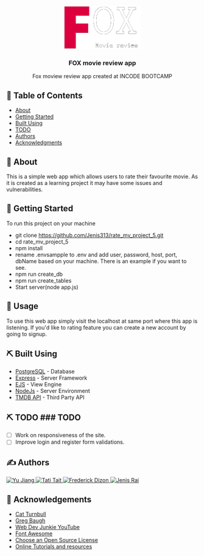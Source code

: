 <p align="center">
  <a href="" rel="noopener">
 <img width=200px src="public/images/FOX.png" alt="Project logo"></a>
</p>

<h3 align="center">FOX movie review app</h3>

<p align="center"> Fox moview review app created at INCODE BOOTCAMP
    <br> 
</p>

## 📝 Table of Contents
- [About](#about)
- [Getting Started](#getting_started)
- [Built Using](#built_using)
- [TODO](#todo)
- [Authors](#authors)
- [Acknowledgments](#acknowledgement)

## 🧐 About <a name = "about"></a>
This is a simple web app which allows users to rate their favourite movie. As it is created as a learning project it may have some issues and vulnerabilities.
## 🏁 Getting Started <a name = "getting_started"></a>
To run this project on your machine
- git clone https://github.com/Jenis313/rate_mv_project_5.git
- cd rate_mv_project_5
- npm install
- rename .envsampple to .env and add user, password, host, port, dbName based on your machine. There is an example if you want to see.
- npm run create_db 
- npm run create_tables
- Start server(node app.js)

## 🎈 Usage <a name="usage"></a>
To use this web app simply visit the localhost at same port where this app is listening. If you'd like to rating feature you can create a new account by going to signup.

## ⛏️ Built Using <a name = "built_using"></a>
- [PostgreSQL](https://www.postgresql.org/) - Database
- [Express](https://expressjs.com/) - Server Framework
- [EJS](https://www.npmjs.com/package/ejs) - View Engine
- [NodeJs](https://nodejs.org/en/) - Server Environment
- [TMDB API](https://www.themoviedb.org/) - Third Party API

## ⛏️ TODO <a name = "todo"></a>### TODO
- [ ] Work on responsiveness of the site.
- [ ] Improve login and register form validations.

## ✍️ Authors <a name = "authors"></a>
<a href="https://github.com/anniejiang2021">
  <img src="https://avatars.githubusercontent.com/u/89071440" alt="Yu Jiang" width="100"/>
</a>
<a href="https://github.com/TatiTait">
  <img src="https://avatars.githubusercontent.com/u/88529700?v=4" alt="Tati Tait" width="100"/>
</a>
<a href="https://github.com/vhayne14">
  <img src="https://avatars.githubusercontent.com/u/61496616?v=4" alt="Frederick Dizon" width="100"/>
</a>
<a href="https://github.com/Jenis313">
  <img src="https://avatars.githubusercontent.com/u/56223784" alt="Jenis Rai" width="100"/>
</a>

## 🎉 Acknowledgements <a name = "acknowledgement"></a>
- [Cat Turnbull](https://github.com/cattrn)
- [Greg Baugh](https://github.com/GregBaughDev)
- [Web Dev Junkie YouTube](https://www.youtube.com/channel/UCsrVDPJBYeXItETFHG0qzyw)
- [Font Awesome](https://fontawesome.com)
- [Choose an Open Source License](https://choosealicense.com)
- [Online Tutorials and resources](https://www.google.com/)
